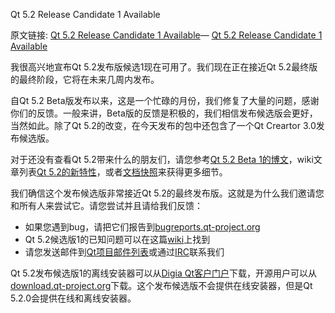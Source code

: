 
Qt 5.2 Release Candidate 1 Available

原文链接: [Qt 5.2 Release Candidate 1 Available](http://blog.qt.digia.com/blog/2013/11/29/qt-5-2-release-candidate-1-available/)— [Qt 5.2 Release Candidate 1 Available](http://blog.qt.digia.com/blog/2013/11/29/qt-5-2-release-candidate-1-available/)

我很高兴地宣布Qt 5.2发布版候选1现在可用了。我们现在正在接近Qt 5.2最终版的最终阶段，它将在未来几周内发布。

自Qt 5.2 Beta版发布以来，这是一个忙碌的月份，我们修复了大量的问题，感谢你们的反馈。一般来讲，Beta版的反馈是积极的，我们相信发布候选版会更好，当然如此。除了Qt 5.2的改变，在今天发布的包中还包含了一个Qt Creartor 3.0发布候选版。

对于还没有查看Qt 5.2带来什么的朋友们，请您参考[Qt 5.2 Beta 1的博文](http://blog.qt.digia.com/blog/2013/10/23/qt-5-2-beta-available/)，wiki文章列表[Qt 5.2的新特性](http://qt-project.org/wiki/New-Features-in-Qt-5.2)，或者[文档快照](http://doc-snapshot.qt-project.org/qt5-release/index.html)来获得更多细节。

我们确信这个发布候选版非常接近Qt 5.2的最终发布版。这就是为什么我们邀请您和所有人来尝试它。请您尝试并且请给我们反馈：

- 如果您遇到bug，请把它们报告到[bugreports.qt-project.org](https://bugreports.qt-project.org/secure/Dashboard.jspa)
- Qt 5.2候选版1的已知问题可以在这篇[wiki](https://qt-project.org/wiki/Qt520-RC1-KnownIssues)上找到
- 请您发送邮件到[Qt项目邮件列表](http://lists.qt-project.org/mailman/listinfo)或通过[IRC](http://qt-project.org/wiki/OnlineCommunities)联系我们

Qt 5.2发布候选版1的离线安装器可以从[Digia Qt客户门户](http://qt.digia.com/Log-in-Customer-Portal/)下载，开源用户可以从[download.qt-project.org](http://download.qt-project.org/development_releases/qt/5.2/5.2.0-rc1/)下载。这个发布候选版不会提供在线安装器，但是Qt 5.2.0会提供在线和离线安装器。
